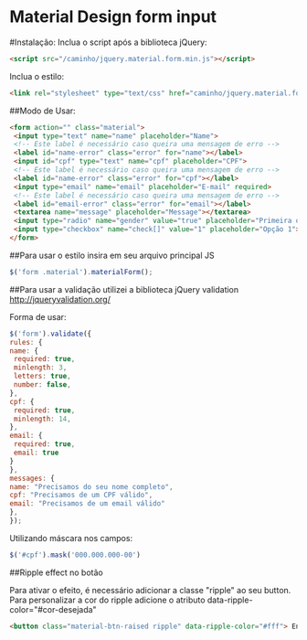 # Material Design form input

#Instalação: Inclua o script após a biblioteca jQuery:

``` html
<script src="/caminho/jquery.material.form.min.js"></script>
```

Inclua o estilo:

``` html
<link rel="stylesheet" type="text/css" href="caminho/jquery.material.form.min.css">
```

##Modo de Usar:
``` html
<form action="" class="material">
 <input type="text" name="name" placeholder="Name">
 <!-- Este label é necessário caso queira uma mensagem de erro -->
 <label id="name-error" class="error" for="name"></label>
 <input id="cpf" type="text" name="cpf" placeholder="CPF">
 <!-- Este label é necessário caso queira uma mensagem de erro -->
 <label id="name-error" class="error" for="cpf"></label>
 <input type="email" name="email" placeholder="E-mail" required>
 <!-- Este label é necessário caso queira uma mensagem de erro -->
 <label id="email-error" class="error" for="email"></label>
 <textarea name="message" placeholder="Message"></textarea>
 <input type="radio" name="gender" value="true" placeholder="Primeira opção">
 <input type="checkbox" name="check[]" value="1" placeholder="Opção 1">
</form>
```

##Para usar o estilo insira em seu arquivo principal JS
``` javascript
$('form .material').materialForm();
```

##Para usar a validação utilizei a biblioteca jQuery validation http://jqueryvalidation.org/

Forma de usar: 

``` javascript
$('form').validate({
rules: {
name: {
 required: true,
 minlength: 3,
 letters: true,
 number: false,
},
cpf: {
 required: true,
 minlength: 14,
},
email: {
 required: true,
 email: true
}
},
messages: {
name: "Precisamos do seu nome completo",
cpf: "Precisamos de um CPF válido",
email: "Precisamos de um email válido"
},
});
```

Utilizando máscara nos campos: 
```javascript
$('#cpf').mask('000.000.000-00')
```

##Ripple effect no botão

Para ativar o efeito, é necessário adicionar a classe "ripple" ao seu button. Para personalizar a cor do ripple adicione o atributo data-ripple-color="#cor-desejada"

```html
<button class="material-btn-raised ripple" data-ripple-color="#fff"> Enviar </button>
```